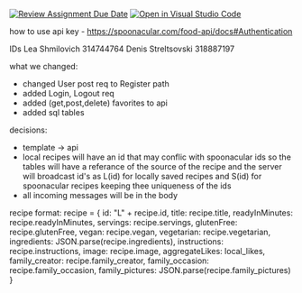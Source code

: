 [![Review Assignment Due Date](https://classroom.github.com/assets/deadline-readme-button-22041afd0340ce965d47ae6ef1cefeee28c7c493a6346c4f15d667ab976d596c.svg)](https://classroom.github.com/a/WkLPf7o5)
[![Open in Visual Studio Code](https://classroom.github.com/assets/open-in-vscode-718a45dd9cf7e7f842a935f5ebbe5719a5e09af4491e668f4dbf3b35d5cca122.svg)](https://classroom.github.com/online_ide?assignment_repo_id=11168133&assignment_repo_type=AssignmentRepo)

how to use api key - https://spoonacular.com/food-api/docs#Authentication

IDs 
Lea Shmilovich 314744764
Denis Streltsovski 318887197

what we changed:
- changed User post req to Register path
- added Login, Logout req
- added (get,post,delete) favorites to api
- added sql tables

decisions:
- template -> api
- local recipes will have an id that may conflic with spoonacular ids so 
the tables will have a referance of the source of the recipe and the server will
broadcast id's as L(id) for locally saved recipes and S(id) for spoonacular recipes
keeping thee uniqueness of the ids
- all incoming messages will be in the body

recipe format:
    recipe = {
        id: "L" + recipe.id,
        title: recipe.title,
        readyInMinutes: recipe.readyInMinutes,
        servings: recipe.servings,
        glutenFree: recipe.glutenFree,
        vegan: recipe.vegan,
        vegetarian: recipe.vegetarian,
        ingredients: JSON.parse(recipe.ingredients),
        instructions: recipe.instructions,
        image: recipe.image,
        aggregateLikes: local_likes,
        family_creator: recipe.family_creator,
        family_occasion: recipe.family_occasion,
        family_pictures: JSON.parse(recipe.family_pictures)
    }
